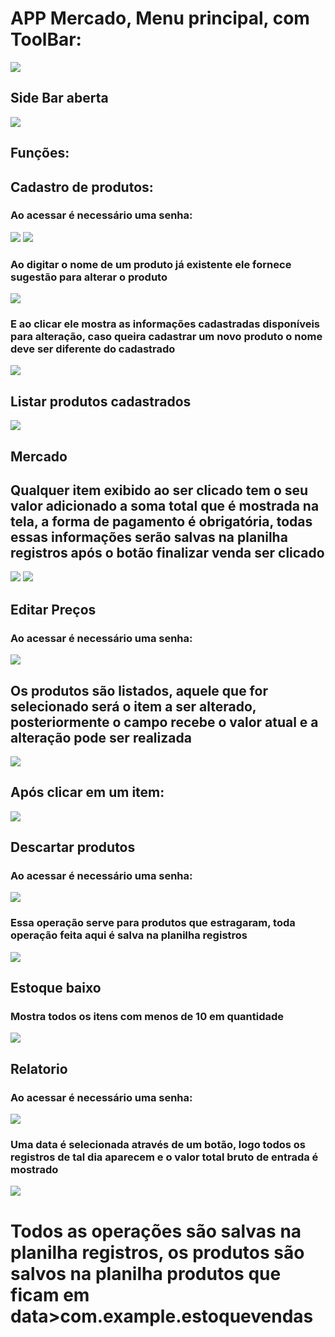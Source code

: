 <h1> APP Mercado, Menu principal, com ToolBar: </h1>
<img src="https://github.com/user-attachments/assets/3f1dd958-589c-4f0e-a087-b364458543bf">
<h2> Side Bar aberta</h2>
<img src="https://github.com/user-attachments/assets/a00ab2ab-4077-4806-91ce-c34b222f8be8">
<h2> Funções: </h2>
<h2> Cadastro de produtos:</h2>
<h3> Ao acessar é necessário uma senha:</h3>
<img src="https://github.com/user-attachments/assets/865fae52-b9b0-4977-a632-4b3acc6079f3">
<img src="https://github.com/user-attachments/assets/25fc3f97-a819-41bd-a883-97ee2edc9543">
<h3> Ao digitar o nome de um produto já existente ele fornece sugestão para alterar o produto</h3>
<img src="https://github.com/user-attachments/assets/438440b6-f44f-4be8-8f7e-5ec35068eafb)">
<h3> E ao clicar ele mostra as informações cadastradas disponíveis para alteração, caso queira cadastrar um novo produto o nome deve ser diferente do cadastrado</h3>
<img src="https://github.com/user-attachments/assets/c573d5ab-f0c4-4a29-99bc-16fd2e92e294">
<h2> Listar produtos cadastrados</h2>
<img src="https://github.com/user-attachments/assets/afa348f4-87cf-4f76-b6ee-4b342ab87c11">
<h2> Mercado</h2>
<h2> Qualquer item exibido ao ser clicado tem o seu valor adicionado a soma total que é mostrada na tela, a forma de pagamento é obrigatória, todas essas informações serão salvas na planilha registros após o botão finalizar venda ser clicado</h2>
<img src="https://github.com/user-attachments/assets/5204799c-7fc7-4322-8f1e-1b27715d7802">
<img src="https://github.com/user-attachments/assets/248e8fd9-e630-4179-90f7-54b6ab4c41f9">
<h2> Editar Preços</h2>
<h3> Ao acessar é necessário uma senha:</h3>
<img src="https://github.com/user-attachments/assets/865fae52-b9b0-4977-a632-4b3acc6079f3
">
<h2> Os produtos são listados, aquele que for selecionado será o item a ser alterado, posteriormente o campo recebe o valor atual e a alteração pode ser realizada</h2>
<img src="https://github.com/user-attachments/assets/0fe32881-97e5-492d-8c9e-3bcf3faada5d">
<h2> Após clicar em um item: </h2>
<img src="https://github.com/user-attachments/assets/3cf0fd59-66e0-48bf-98c3-5e2e7489853d">  
<h2> Descartar produtos </h2>
<h3> Ao acessar é necessário uma senha:</h3>
<img src="https://github.com/user-attachments/assets/865fae52-b9b0-4977-a632-4b3acc6079f3">
<h3> Essa operação serve para produtos que estragaram, toda operação feita aqui é salva na planilha registros</h3>
<img src="https://github.com/user-attachments/assets/7973e75d-5357-46de-90d6-9572baf03ff2">
<h2> Estoque baixo</h2>
<h3>Mostra todos os itens com menos de 10 em quantidade</h3>
<img src="https://github.com/user-attachments/assets/cfa5cdd6-9ae1-4683-9dda-3d6adec1befc">
<h2> Relatorio </h2>
<h3> Ao acessar é necessário uma senha:</h3>
<img src="https://github.com/user-attachments/assets/865fae52-b9b0-4977-a632-4b3acc6079f3">
<h3> Uma data é selecionada através de um botão, logo todos os registros de tal dia aparecem e o valor total bruto de entrada é mostrado</h3>
<img src="https://github.com/user-attachments/assets/2d67ea92-70bb-4c98-9978-9e50d4aea0a8">

<h1> Todos as operações são salvas na planilha registros, os produtos são salvos na planilha produtos que ficam em data>com.example.estoquevendas</h1>


